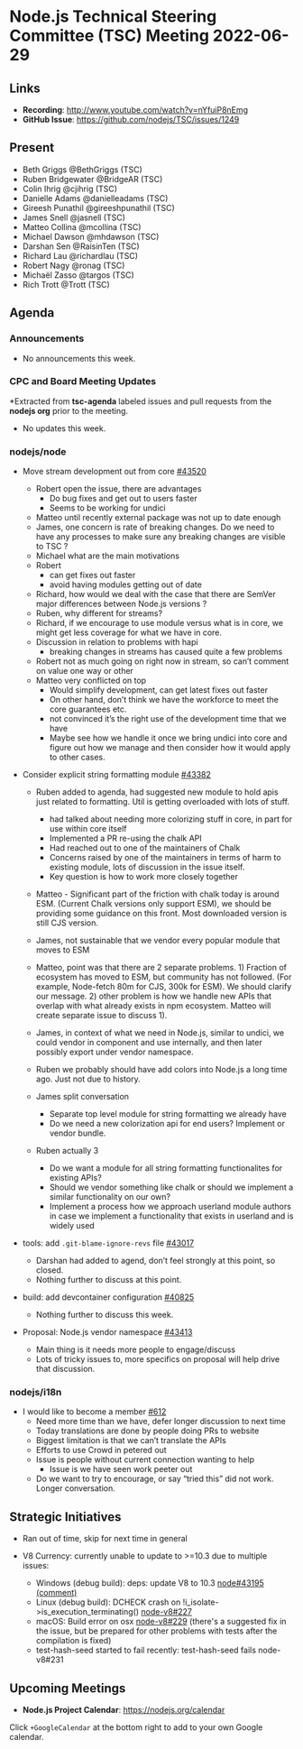 # Node.js Technical Steering Committee (TSC) Meeting 2022-06-29

## Links

* **Recording**:  <http://www.youtube.com/watch?v=nYfuiP8nEmg>
* **GitHub Issue**: <https://github.com/nodejs/TSC/issues/1249>

## Present

* Beth Griggs @BethGriggs (TSC)
* Ruben Bridgewater @BridgeAR (TSC)
* Colin Ihrig @cjihrig (TSC)
* Danielle Adams @danielleadams (TSC)
* Gireesh Punathil @gireeshpunathil (TSC)
* James Snell @jasnell (TSC)
* Matteo Collina @mcollina (TSC)
* Michael Dawson @mhdawson (TSC)
* Darshan Sen @RaisinTen (TSC)
* Richard Lau @richardlau (TSC)
* Robert Nagy @ronag (TSC)
* Michaël Zasso @targos (TSC)
* Rich Trott @Trott (TSC)

## Agenda

### Announcements

* No announcements this week.

### CPC and Board Meeting Updates

*Extracted from **tsc-agenda** labeled issues and pull requests from the **nodejs org** prior to the meeting.

* No updates this week.

### nodejs/node

* Move stream development out from core [#43520](https://github.com/nodejs/node/issues/43520)
  * Robert open the issue, there are advantages
    * Do bug fixes and get out to users faster
    * Seems to be working for undici
  * Matteo until recently external package was not up to date enough
  * James, one concern is rate of breaking changes. Do we need to have any
    processes to make sure any breaking changes are visible to TSC ?
  * Michael what are the main motivations
  * Robert
    * can get fixes out faster
    * avoid having modules getting out of date
  * Richard, how would we deal with the case that there are SemVer
    major differences between Node.js versions ?
  * Ruben, why different for streams?
  * Richard, if we encourage to use module versus what is in core, we might get less coverage
    for what we have in core.
  * Discussion in relation to problems with hapi
    * breaking changes in streams has caused quite a few problems
  * Robert not as much going on right now in stream, so can’t comment on value
    one way or other
  * Matteo very conflicted on top
    * Would simplify development, can get latest fixes out faster
    * On other hand, don’t think we have the workforce to meet the core guarantees etc.
    * not convinced it’s the right use of the development time that we have
    * Maybe see how we handle it once we bring undici into core and figure out how
      we manage and then consider how it would apply to other cases.

* Consider explicit string formatting module [#43382](https://github.com/nodejs/node/issues/43382)
  * Ruben added to agenda, had suggested new module to hold apis just related to formatting.
     Util is getting overloaded with lots of stuff.
    * had talked about needing more colorizing stuff in core, in part for use within core itself
    * Implemented a PR re-using the chalk API
    * Had reached out to one of the maintainers of Chalk
    * Concerns raised by one of the maintainers in terms of harm to existing module, lots of
      discussion in the issue itself.
    * Key question is how to work more closely together
  * Matteo - Significant part of the friction with chalk today is around ESM. (Current Chalk versions only support ESM), we should be providing some guidance on this front.  Most downloaded version is still CJS version.

  * James, not sustainable that we vendor every popular module that moves to ESM
  * Matteo, point was that there are 2 separate problems. 1) Fraction of ecosystem has
    moved to ESM, but community has not followed.  (For example, Node-fetch 80m
    for CJS, 300k for ESM). We should clarify our message. 2) other problem is how we
    handle new APIs that overlap with what already exists in npm ecosystem.  Matteo will
    create separate issue to discuss 1).
  * James, in context of what we need in Node.js, similar to undici, we could vendor in
    component and use internally, and then later possibly export under vendor namespace.
  * Ruben we probably should have add colors into Node.js a long time ago. Just not
    due to history.
  * James split conversation
    * Separate top level module for string formatting we already have
    * Do we need a new colorization api for end users?  Implement or vendor bundle.
  * Ruben actually 3
    * Do we want a module for all string formatting functionalites for existing APIs?
    * Should we vendor something like chalk or should we implement a
      similar functionality on our own?
    * Implement a process how we approach userland module authors in
      case we implement a functionality that exists in userland and is widely used

* tools: add `.git-blame-ignore-revs` file [#43017](https://github.com/nodejs/node/pull/43017)
  * Darshan had added to agend, don’t feel strongly at this point, so closed.
  * Nothing further to discuss at this point.

* build: add devcontainer configuration [#40825](https://github.com/nodejs/node/pull/40825)
  * Nothing further to discuss this week.

* Proposal: Node.js vendor namespace [#43413](https://github.com/nodejs/node/issues/43413)
  * Main thing is it needs more people to engage/discuss
  * Lots of tricky issues to, more specifics on proposal will help drive that discussion.

### nodejs/i18n

* I would like to become a member [#612](https://github.com/nodejs/i18n/issues/612)
  * Need more time than we have, defer longer discussion to next time
  * Today translations are done by people doing PRs to website
  * Biggest limitation is that we can’t translate the APIs
  * Efforts to use Crowd in petered out
  * Issue is people without current connection wanting to help
    * Issue is we have seen work peeter out
  * Do we want to try to encourage, or say “tried this” did not work. Longer conversation.

## Strategic Initiatives

* Ran out of time, skip for next time in general

* V8 Currency: currently unable to update to >=10.3 due to multiple issues:
  * Windows (debug build): deps: update V8 to 10.3 [node#43195 (comment)](https://github.com/nodejs/node/pull/43195#issuecomment-1135452762)
  * Linux (debug build): DCHECK crash on !i_isolate->is_execution_terminating() [node-v8#227](https://github.com/nodejs/node-v8/issues/227)
  * macOS: Build error on osx [node-v8#229](https://github.com/nodejs/node-v8/issues/229) (there's a suggested fix in the issue, but be prepared for other problems with tests after the compilation is fixed)
  * test-hash-seed started to fail recently: test-hash-seed fails node-v8#231

## Upcoming Meetings

* **Node.js Project Calendar**: <https://nodejs.org/calendar>

Click `+GoogleCalendar` at the bottom right to add to your own Google calendar.
